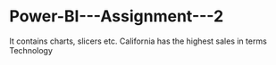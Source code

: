 # Power-BI---Assignment---2
It contains charts, slicers etc.
California  has the highest sales in terms Technology
